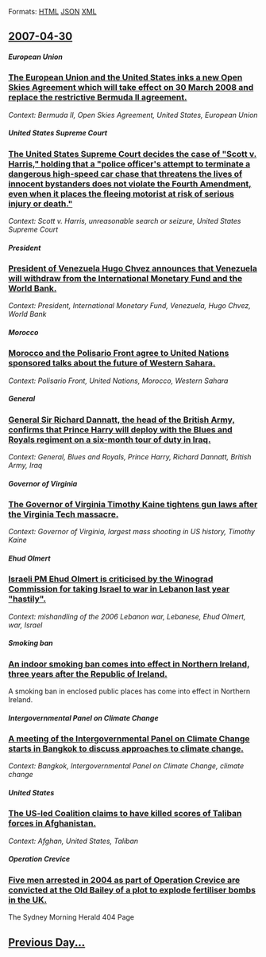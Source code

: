
Formats: [HTML](2007/04/30/index.html)  [JSON](2007/04/30/index.json)  [XML](2007/04/30/index.xml)  

## [2007-04-30](/news/2007/04/30/index.md)

##### European Union
### [ The European Union and the United States inks a new Open Skies Agreement which will take effect on 30 March 2008 and replace the restrictive Bermuda II agreement. ](/news/2007/04/30/the-european-union-and-the-united-states-inks-a-new-open-skies-agreement-which-will-take-effect-on-30-march-2008-and-replace-the-restrictiv.md)
_Context: Bermuda II, Open Skies Agreement, United States, European Union_

##### United States Supreme Court
### [ The United States Supreme Court decides the case of "Scott v. Harris," holding that a "police officer's attempt to terminate a dangerous high-speed car chase that threatens the lives of innocent bystanders does not violate the Fourth Amendment, even when it places the fleeing motorist at risk of serious injury or death." ](/news/2007/04/30/the-united-states-supreme-court-decides-the-case-of-scott-v-harris-holding-that-a-police-officer-s-attempt-to-terminate-a-dangerous-hi.md)
_Context: Scott v. Harris, unreasonable search or seizure, United States Supreme Court_

##### President
### [ President of Venezuela Hugo Chvez announces that Venezuela will withdraw from the International Monetary Fund and the World Bank. ](/news/2007/04/30/president-of-venezuela-hugo-chavez-announces-that-venezuela-will-withdraw-from-the-international-monetary-fund-and-the-world-bank.md)
_Context: President, International Monetary Fund, Venezuela, Hugo Chvez, World Bank_

##### Morocco
### [ Morocco and the Polisario Front agree to United Nations sponsored talks about the future of Western Sahara. ](/news/2007/04/30/morocco-and-the-polisario-front-agree-to-united-nations-sponsored-talks-about-the-future-of-western-sahara.md)
_Context: Polisario Front, United Nations, Morocco, Western Sahara_

##### General
### [ General Sir Richard Dannatt, the head of the British Army, confirms that Prince Harry will deploy with the Blues and Royals regiment on a six-month tour of duty in Iraq. ](/news/2007/04/30/general-sir-richard-dannatt-the-head-of-the-british-army-confirms-that-prince-harry-will-deploy-with-the-blues-and-royals-regiment-on-a-s.md)
_Context: General, Blues and Royals, Prince Harry, Richard Dannatt, British Army, Iraq_

##### Governor of Virginia
### [ The Governor of Virginia Timothy Kaine tightens gun laws after the Virginia Tech massacre. ](/news/2007/04/30/the-governor-of-virginia-timothy-kaine-tightens-gun-laws-after-the-virginia-tech-massacre.md)
_Context: Governor of Virginia, largest mass shooting in US history, Timothy Kaine_

##### Ehud Olmert
### [ Israeli PM Ehud Olmert is criticised by the Winograd Commission for taking Israel to war in Lebanon last year "hastily". ](/news/2007/04/30/israeli-pm-ehud-olmert-is-criticised-by-the-winograd-commission-for-taking-israel-to-war-in-lebanon-last-year-hastily.md)
_Context: mishandling of the 2006 Lebanon war, Lebanese, Ehud Olmert, war, Israel_

##### Smoking ban
### [ An indoor smoking ban comes into effect in Northern Ireland, three years after the Republic of Ireland. ](/news/2007/04/30/an-indoor-smoking-ban-comes-into-effect-in-northern-ireland-three-years-after-the-republic-of-ireland.md)
A smoking ban in enclosed public places has come into effect in Northern Ireland.

##### Intergovernmental Panel on Climate Change
### [ A meeting of the Intergovernmental Panel on Climate Change starts in Bangkok to discuss approaches to climate change. ](/news/2007/04/30/a-meeting-of-the-intergovernmental-panel-on-climate-change-starts-in-bangkok-to-discuss-approaches-to-climate-change.md)
_Context: Bangkok, Intergovernmental Panel on Climate Change, climate change_

##### United States
### [ The US-led Coalition claims to have killed scores of Taliban forces in Afghanistan. ](/news/2007/04/30/the-us-led-coalition-claims-to-have-killed-scores-of-taliban-forces-in-afghanistan.md)
_Context: Afghan, United States, Taliban_

##### Operation Crevice
### [ Five men arrested in 2004 as part of Operation Crevice are convicted at the Old Bailey of a plot to explode fertiliser bombs in the UK. ](/news/2007/04/30/five-men-arrested-in-2004-as-part-of-operation-crevice-are-convicted-at-the-old-bailey-of-a-plot-to-explode-fertiliser-bombs-in-the-uk.md)
The Sydney Morning Herald 404 Page

## [Previous Day...](/news/2007/04/29/index.md)

